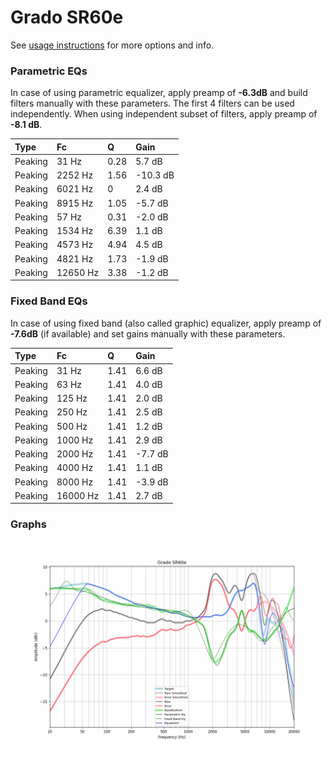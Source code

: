 # Grado SR60e
See [usage instructions](https://github.com/jaakkopasanen/AutoEq#usage) for more options and info.

### Parametric EQs
In case of using parametric equalizer, apply preamp of **-6.3dB** and build filters manually
with these parameters. The first 4 filters can be used independently.
When using independent subset of filters, apply preamp of **-8.1 dB**.

| Type    | Fc       |    Q | Gain     |
|:--------|:---------|:-----|:---------|
| Peaking | 31 Hz    | 0.28 | 5.7 dB   |
| Peaking | 2252 Hz  | 1.56 | -10.3 dB |
| Peaking | 6021 Hz  | 0    | 2.4 dB   |
| Peaking | 8915 Hz  | 1.05 | -5.7 dB  |
| Peaking | 57 Hz    | 0.31 | -2.0 dB  |
| Peaking | 1534 Hz  | 6.39 | 1.1 dB   |
| Peaking | 4573 Hz  | 4.94 | 4.5 dB   |
| Peaking | 4821 Hz  | 1.73 | -1.9 dB  |
| Peaking | 12650 Hz | 3.38 | -1.2 dB  |

### Fixed Band EQs
In case of using fixed band (also called graphic) equalizer, apply preamp of **-7.6dB**
(if available) and set gains manually with these parameters.

| Type    | Fc       |    Q | Gain    |
|:--------|:---------|:-----|:--------|
| Peaking | 31 Hz    | 1.41 | 6.6 dB  |
| Peaking | 63 Hz    | 1.41 | 4.0 dB  |
| Peaking | 125 Hz   | 1.41 | 2.0 dB  |
| Peaking | 250 Hz   | 1.41 | 2.5 dB  |
| Peaking | 500 Hz   | 1.41 | 1.2 dB  |
| Peaking | 1000 Hz  | 1.41 | 2.9 dB  |
| Peaking | 2000 Hz  | 1.41 | -7.7 dB |
| Peaking | 4000 Hz  | 1.41 | 1.1 dB  |
| Peaking | 8000 Hz  | 1.41 | -3.9 dB |
| Peaking | 16000 Hz | 1.41 | 2.7 dB  |

### Graphs
![](./Grado%20SR60e.png)